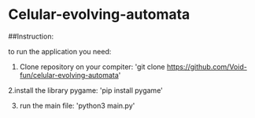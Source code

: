 # Celular-evolving-automata

##Instruction: 

to run the application you need:
1. Clone repository on your compiter:
   'git clone https://github.com/Void-fun/celular-evolving-automata'
   
2.install the library pygame:
   'pip install pygame'
   
3. run the main file:
   'python3 main.py'
